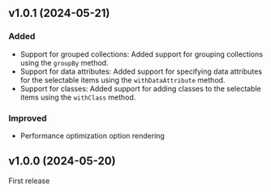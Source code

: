 ## v1.0.1 (2024-05-21)

### Added
* Support for grouped collections: Added support for grouping collections using the `groupBy` method.
* Support for data attributes: Added support for specifying data attributes for the selectable items using the `withDataAttribute` method.
* Support for classes: Added support for adding classes to the selectable items using the `withClass` method.

### Improved
* Performance optimization option rendering 

## v1.0.0 (2024-05-20)
First release
